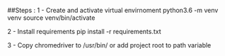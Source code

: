 ##Steps : 
1 - Create and activate virtual envirnoment
python3.6 -m venv venv
source venv/bin/activate

2 - Install requirements
pip install -r requirements.txt

3 - Copy chromedriver to /usr/bin/ or add project root to path variable


